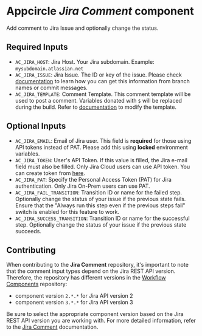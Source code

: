 # Appcircle _Jira Comment_ component

Add comment to Jira Issue and optionally change the status.

## Required Inputs

- `AC_JIRA_HOST`: Jira Host. Your Jira subdomain. Example: `mysubdomain.atlassian.net`
- `AC_JIRA_ISSUE`: Jira Issue. The ID or key of the issue. Please check [documentation](https://docs.appcircle.io/workflows/common-workflow-steps/jira-comment) to learn how you can get this information from branch names or commit messages.
- `AC_JIRA_TEMPLATE`: Comment Template. This comment template will be used to post a comment. Variables donated with `$` will be replaced during the build. Refer to [documentation](https://docs.appcircle.io/workflows/common-workflow-steps/jira-comment#changing-template) to modify the template.

## Optional Inputs

- `AC_JIRA_EMAIL`: Email of Jira user. This field is **required** for those using API tokens instead of PAT. Please add this using **locked** environment variables.
- `AC_JIRA_TOKEN`: User's API Token. If this value is filled, the Jira e-mail field must also be filled. Only Jira Cloud users can use API token. You can create token from [here](https://id.atlassian.com/manage-profile/security/api-tokens).
- `AC_JIRA_PAT`: Specify the Personal Access Token (PAT) for Jira authentication. Only Jira On-Prem users can use PAT.
- `AC_JIRA_FAIL_TRANSITION`: Transition ID or name for the failed step. Optionally change the status of your issue if the previous state fails. Ensure that the "Always run this step even if the previous steps fail" switch is enabled for this feature to work.
- `AC_JIRA_SUCCESS_TRANSITION`: Transition ID or name for the successful step. Optionally change the status of your issue if the previous state succeeds.

## Contributing

When contributing to the **Jira Comment** repository, it's important to note that the comment input types depend on the Jira REST API version. Therefore, the repository has different versions in the [Workflow Components](https://github.com/appcircleio/appcircle-workflow-components) repository:

- component version `2.*.*` for Jira API version 2
- component version `3.*.*` for Jira API version 3

Be sure to select the appropriate component version based on the Jira REST API version you are working with. For more detailed information, refer to the [Jira Comment](https://docs.appcircle.io/workflows/common-workflow-steps/jira-comment#jira-rest-api-version-reference) documentation.
